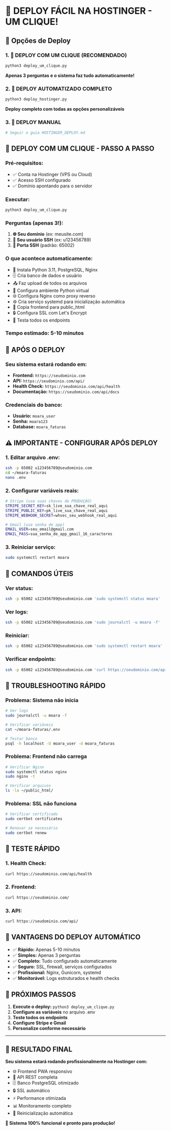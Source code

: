 # 🚀 **DEPLOY FÁCIL NA HOSTINGER - UM CLIQUE!**

## 🎯 **Opções de Deploy**

### **1. 🚀 DEPLOY COM UM CLIQUE (RECOMENDADO)**
```bash
python3 deploy_um_clique.py
```
**Apenas 3 perguntas e o sistema faz tudo automaticamente!**

### **2. 🔧 DEPLOY AUTOMATIZADO COMPLETO**
```bash
python3 deploy_hostinger.py
```
**Deploy completo com todas as opções personalizáveis**

### **3. 📖 DEPLOY MANUAL**
```bash
# Seguir o guia HOSTINGER_DEPLOY.md
```

## 🚀 **DEPLOY COM UM CLIQUE - PASSO A PASSO**

### **Pré-requisitos:**
- ✅ Conta na Hostinger (VPS ou Cloud)
- ✅ Acesso SSH configurado
- ✅ Domínio apontando para o servidor

### **Executar:**
```bash
python3 deploy_um_clique.py
```

### **Perguntas (apenas 3!):**
1. **🌐 Seu domínio** (ex: meusite.com)
2. **👤 Seu usuário SSH** (ex: u123456789)
3. **🔌 Porta SSH** (padrão: 65002)

### **O que acontece automaticamente:**
- 🔧 Instala Python 3.11, PostgreSQL, Nginx
- 🗄️ Cria banco de dados e usuário
- 📤 Faz upload de todos os arquivos
- 🐍 Configura ambiente Python virtual
- 🌐 Configura Nginx como proxy reverso
- ⚙️ Cria serviço systemd para inicialização automática
- 📱 Copia frontend para public_html
- 🔒 Configura SSL com Let's Encrypt
- 🧪 Testa todos os endpoints

### **Tempo estimado:** 5-10 minutos

## 🎉 **APÓS O DEPLOY**

### **Seu sistema estará rodando em:**
- **Frontend:** `https://seudominio.com`
- **API:** `https://seudominio.com/api/`
- **Health Check:** `https://seudominio.com/api/health`
- **Documentação:** `https://seudominio.com/api/docs`

### **Credenciais do banco:**
- **Usuário:** `moara_user`
- **Senha:** `moara123`
- **Database:** `moara_faturas`

## ⚠️ **IMPORTANTE - CONFIGURAR APÓS DEPLOY**

### **1. Editar arquivo .env:**
```bash
ssh -p 65002 u123456789@seudominio.com
cd ~/moara-faturas
nano .env
```

### **2. Configurar variáveis reais:**
```bash
# Stripe (use suas chaves de PRODUÇÃO)
STRIPE_SECRET_KEY=sk_live_sua_chave_real_aqui
STRIPE_PUBLIC_KEY=pk_live_sua_chave_real_aqui
STRIPE_WEBHOOK_SECRET=whsec_seu_webhook_real_aqui

# Gmail (use senha de app)
EMAIL_USER=seu_email@gmail.com
EMAIL_PASS=sua_senha_de_app_gmail_16_caracteres
```

### **3. Reiniciar serviço:**
```bash
sudo systemctl restart moara
```

## 🔧 **COMANDOS ÚTEIS**

### **Ver status:**
```bash
ssh -p 65002 u123456789@seudominio.com 'sudo systemctl status moara'
```

### **Ver logs:**
```bash
ssh -p 65002 u123456789@seudominio.com 'sudo journalctl -u moara -f'
```

### **Reiniciar:**
```bash
ssh -p 65002 u123456789@seudominio.com 'sudo systemctl restart moara'
```

### **Verificar endpoints:**
```bash
ssh -p 65002 u123456789@seudominio.com 'curl https://seudominio.com/api/health'
```

## 🐛 **TROUBLESHOOTING RÁPIDO**

### **Problema: Sistema não inicia**
```bash
# Ver logs
sudo journalctl -u moara -f

# Verificar variáveis
cat ~/moara-faturas/.env

# Testar banco
psql -h localhost -U moara_user -d moara_faturas
```

### **Problema: Frontend não carrega**
```bash
# Verificar Nginx
sudo systemctl status nginx
sudo nginx -t

# Verificar arquivos
ls -la ~/public_html/
```

### **Problema: SSL não funciona**
```bash
# Verificar certificado
sudo certbot certificates

# Renovar se necessário
sudo certbot renew
```

## 📱 **TESTE RÁPIDO**

### **1. Health Check:**
```bash
curl https://seudominio.com/api/health
```

### **2. Frontend:**
```bash
curl https://seudominio.com/
```

### **3. API:**
```bash
curl https://seudominio.com/api/
```

## 🎯 **VANTAGENS DO DEPLOY AUTOMÁTICO**

- ✅ **Rápido:** Apenas 5-10 minutos
- ✅ **Simples:** Apenas 3 perguntas
- ✅ **Completo:** Tudo configurado automaticamente
- ✅ **Seguro:** SSL, firewall, serviços configurados
- ✅ **Profissional:** Nginx, Gunicorn, systemd
- ✅ **Monitorável:** Logs estruturados e health checks

## 🚀 **PRÓXIMOS PASSOS**

1. **Execute o deploy:** `python3 deploy_um_clique.py`
2. **Configure as variáveis** no arquivo .env
3. **Teste todos os endpoints**
4. **Configure Stripe e Gmail**
5. **Personalize conforme necessário**

---

## 🎉 **RESULTADO FINAL**

**Seu sistema estará rodando profissionalmente na Hostinger com:**
- 🌐 Frontend PWA responsivo
- 🔌 API REST completa
- 🗄️ Banco PostgreSQL otimizado
- 🔒 SSL automático
- ⚡ Performance otimizada
- 📊 Monitoramento completo
- 🔄 Reinicialização automática

**🚀 Sistema 100% funcional e pronto para produção!** 